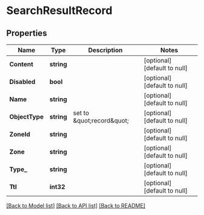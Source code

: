 # SearchResultRecord

## Properties
Name | Type | Description | Notes
------------ | ------------- | ------------- | -------------
**Content** | **string** |  | [optional] [default to null]
**Disabled** | **bool** |  | [optional] [default to null]
**Name** | **string** |  | [optional] [default to null]
**ObjectType** | **string** | set to \&quot;record\&quot; | [optional] [default to null]
**ZoneId** | **string** |  | [optional] [default to null]
**Zone** | **string** |  | [optional] [default to null]
**Type_** | **string** |  | [optional] [default to null]
**Ttl** | **int32** |  | [optional] [default to null]

[[Back to Model list]](../README.md#documentation-for-models) [[Back to API list]](../README.md#documentation-for-api-endpoints) [[Back to README]](../README.md)


